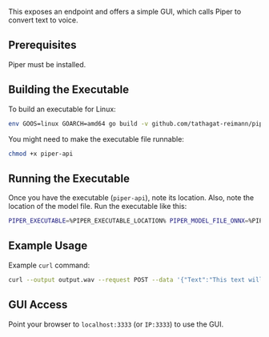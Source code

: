 This exposes an endpoint and offers a simple GUI, which calls Piper to convert text to voice.

## Prerequisites

Piper must be installed.

## Building the Executable

To build an executable for Linux:
```sh
env GOOS=linux GOARCH=amd64 go build -v github.com/tathagat-reimann/piper-api
```

You might need to make the executable file runnable:
```sh
chmod +x piper-api
```

## Running the Executable

Once you have the executable (`piper-api`), note its location. Also, note the location of the model file. Run the executable like this:
```sh
PIPER_EXECUTABLE=%PIPER_EXECUTABLE_LOCATION% PIPER_MODEL_FILE_ONNX=%PIPER_MODEL_FILE_ONNX% ./piper-api
```

## Example Usage

Example `curl` command:
```sh
curl --output output.wav --request POST --data '{"Text":"This text will be converted!"}' http://localhost:3333/converTextToVoice
```

## GUI Access

Point your browser to `localhost:3333` (or `IP:3333`) to use the GUI.

